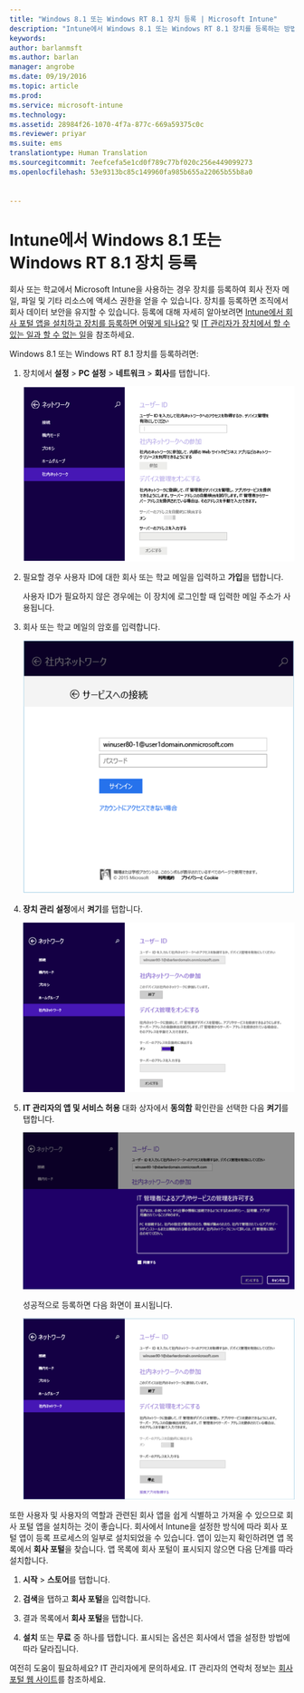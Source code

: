 ```yaml
---
title: "Windows 8.1 또는 Windows RT 8.1 장치 등록 | Microsoft Intune"
description: "Intune에서 Windows 8.1 또는 Windows RT 8.1 장치를 등록하는 방법을 설명합니다."
keywords: 
author: barlanmsft
ms.author: barlan
manager: angrobe
ms.date: 09/19/2016
ms.topic: article
ms.prod: 
ms.service: microsoft-intune
ms.technology: 
ms.assetid: 28984f26-1070-4f7a-877c-669a59375c0c
ms.reviewer: priyar
ms.suite: ems
translationtype: Human Translation
ms.sourcegitcommit: 7eefcefa5e1cd0f789c77bf020c256e449099273
ms.openlocfilehash: 53e9313bc85c149960fa985b655a22065b55b8a0


---
```



# <a name="enroll-your-windows-81-or-windows-rt-81-device-in-intune"></a>Intune에서 Windows 8.1 또는 Windows RT 8.1 장치 등록

회사 또는 학교에서 Microsoft Intune을 사용하는 경우 장치를 등록하여 회사 전자 메일, 파일 및 기타 리소스에 액세스 권한을 얻을 수 있습니다. 장치를 등록하면 조직에서 회사 데이터 보안을 유지할 수 있습니다. 등록에 대해 자세히 알아보려면 [Intune에서 회사 포털 앱을 설치하고 장치를 등록하면 어떻게 되나요?](what-happens-if-you-install-the-company-portal-app-and-enroll-your-device-in-intune-windows.md) 및 [IT 관리자가 장치에서 할 수 있는 일과 할 수 없는 일](what-can-your-it-administrator-see-when-you-enroll-your-device-in-intune-windows.md)을 참조하세요.


Windows 8.1 또는 Windows RT 8.1 장치를 등록하려면:

1.  장치에서 **설정** &gt; **PC 설정** &gt; **네트워크** &gt; **회사**를 탭합니다.

    ![nav-to-workplace](./media/W81-1-workplacejoin.png)

2.  필요할 경우 사용자 ID에 대한 회사 또는 학교 메일을 입력하고 **가입**을 탭합니다.

    사용자 ID가 필요하지 않은 경우에는 이 장치에 로그인할 때 입력한 메일 주소가 사용됩니다.

3.  회사 또는 학교 메일의 암호를 입력합니다.

    ![type-password](./media/W81-2-workplacesettings_signin.png)

4.  **장치 관리 설정**에서 **켜기**를 탭합니다.

    ![turn-on-device-management](./media/W81-3-dev-mgt-turn-on.png)

5.  **IT 관리자의 앱 및 서비스 허용** 대화 상자에서 **동의함** 확인란을 선택한 다음 **켜기**를 탭합니다.

    ![turn-on-allow-apps-services](./media/W81-4-agree-allow-apps-services.png)

    성공적으로 등록하면 다음 화면이 표시됩니다.

    ![enrollment-complete](./media/W81-5-enrolled-done.png)

또한 사용자 및 사용자의 역할과 관련된 회사 앱을 쉽게 식별하고 가져올 수 있으므로 회사 포털 앱을 설치하는 것이 좋습니다. 회사에서 Intune을 설정한 방식에 따라 회사 포털 앱이 등록 프로세스의 일부로 설치되었을 수 있습니다. 앱이 있는지 확인하려면 앱 목록에서 **회사 포털**을 찾습니다. 앱 목록에 회사 포털이 표시되지 않으면 다음 단계를 따라 설치합니다.

1.  **시작** &gt; **스토어**를 탭합니다.

2.  **검색**을 탭하고 **회사 포털**을 입력합니다.

3.  결과 목록에서 **회사 포털**을 탭합니다.

4.  **설치** 또는 **무료** 중 하나를 탭합니다. 표시되는 옵션은 회사에서 앱을 설정한 방법에 따라 달라집니다.

여전히 도움이 필요하세요? IT 관리자에게 문의하세요. IT 관리자의 연락처 정보는 [회사 포털 웹 사이트](http://portal.manage.microsoft.com)를 참조하세요.



<!--HONumber=Oct16_HO2-->


